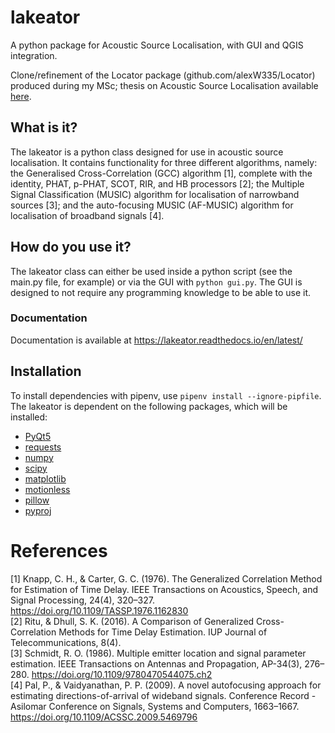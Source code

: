 # lakeator
A python package for Acoustic Source Localisation, with GUI and QGIS integration. 

Clone/refinement of the Locator package (github.com/alexW335/Locator) produced during my MSc; thesis on Acoustic Source Localisation available [here](https://mro.massey.ac.nz/handle/10179/15008).

## What is it?
The lakeator is a python class designed for use in acoustic source localisation. It contains functionality for three different algorithms, namely: the Generalised Cross-Correlation (GCC) algorithm [1], complete with the identity, PHAT, p-PHAT, SCOT, RIR, and HB processors [2]; the Multiple Signal Classification (MUSIC) algorithm for localisation of narrowband sources [3]; and the auto-focusing MUSIC (AF-MUSIC) algorithm for localisation of broadband signals [4]. 

## How do you use it?
The lakeator class can either be used inside a python script (see the main.py file, for example) or via the GUI with `python gui.py`. The GUI is designed to not require any programming knowledge to be able to use it. 

### Documentation
Documentation is available at https://lakeator.readthedocs.io/en/latest/

## Installation
To install dependencies with pipenv, use `pipenv install --ignore-pipfile`. The lakeator is dependent on the following packages, which will be installed:

* [PyQt5](http://python.org/pypi/PyQt5)
* [requests](http://python.org/pypi/requests)
* [numpy](http://python.org/pypi/numpy)
* [scipy](http://python.org/pypi/scipy)
* [matplotlib](http://python.org/pypi/matplotlib)
* [motionless](http://python.org/pypi/motionless)
* [pillow](http://python.org/pypi/Pillow)
* [pyproj](http://python.org/pypi/pyproj)


# References
[1] Knapp, C. H., & Carter, G. C. (1976). The Generalized Correlation Method for Estimation of Time Delay. IEEE Transactions on Acoustics, Speech, and Signal Processing, 24(4), 320–327. https://doi.org/10.1109/TASSP.1976.1162830 \
[2] Ritu, & Dhull, S. K. (2016). A Comparison of Generalized Cross-Correlation Methods for Time Delay Estimation. IUP Journal of Telecommunications, 8(4). \
[3] Schmidt, R. O. (1986). Multiple emitter location and signal parameter estimation. IEEE Transactions on Antennas and Propagation, AP-34(3), 276–280. https://doi.org/10.1109/9780470544075.ch2 \
[4] Pal, P., & Vaidyanathan, P. P. (2009). A novel autofocusing approach for estimating directions-of-arrival of wideband signals. Conference Record - Asilomar Conference on Signals, Systems and Computers, 1663–1667. https://doi.org/10.1109/ACSSC.2009.5469796
